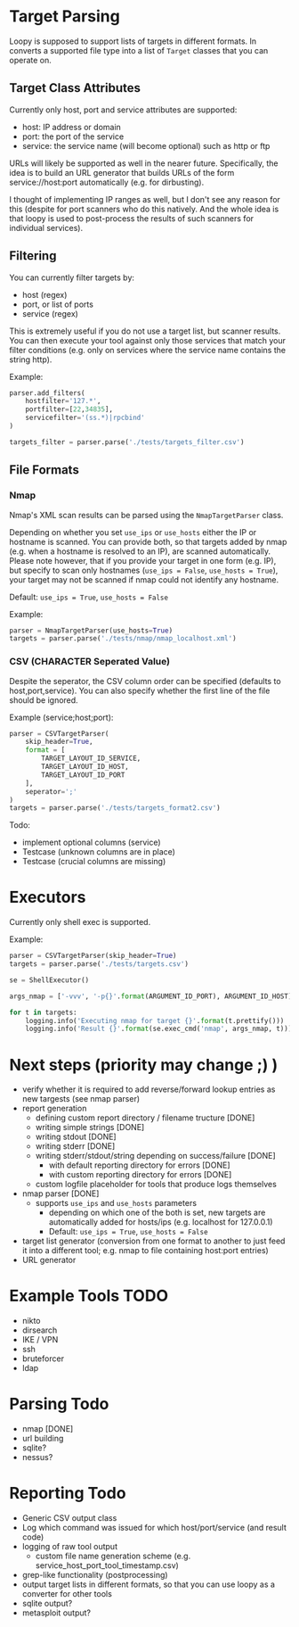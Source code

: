 # Target Parsing
Loopy is supposed to support lists of targets in different formats. In converts a supported file type into a list of `Target` classes that you can operate on.

## Target Class Attributes
Currently only host, port and service attributes are supported:
* host: IP address or domain
* port: the port of the service
* service: the service name (will become optional) such as http or ftp

URLs will likely be supported as well in the nearer future. Specifically, the idea is to build an URL generator that builds URLs of the form service://host:port automatically (e.g. for dirbusting).

I thought of implementing IP ranges as well, but I don't see any reason for this (despite for port scanners who do this natively. And the whole idea is that loopy is used to post-process the results of such scanners for individual services). 

## Filtering
You can currently filter targets by:
* host (regex)
* port, or list of ports
* service (regex)

This is extremely useful if you do not use a target list, but scanner results. You can then execute your tool against only those services that match your filter conditions (e.g. only on services where the service name contains the string http). 

Example:
```python
parser.add_filters(
    hostfilter='127.*',
    portfilter=[22,34835],
    servicefilter='(ss.*)|rpcbind'
)

targets_filter = parser.parse('./tests/targets_filter.csv')
```
## File Formats
### Nmap
Nmap's XML scan results can be parsed using the `NmapTargetParser` class. 

Depending on whether you set `use_ips` or `use_hosts` either the IP or hostname is scanned. You can provide both, so that targets added by nmap (e.g. when a hostname is resolved to an IP), are scanned automatically. Please note however, that if you provide your target in one form (e.g. IP), but specify to scan only hostnames (`use_ips = False`, `use_hosts = True`), your target may not be scanned if nmap could not identify any hostname. 

Default: `use_ips = True`, `use_hosts = False`

Example:
```python
parser = NmapTargetParser(use_hosts=True)
targets = parser.parse('./tests/nmap/nmap_localhost.xml')
```
### CSV (CHARACTER Seperated Value)
Despite the seperator, the CSV column order can be specified (defaults to host,port,service). You can also specify whether the first line of the file should be ignored. 

Example (service;host;port):
```python
parser = CSVTargetParser(
    skip_header=True,
    format = [
        TARGET_LAYOUT_ID_SERVICE, 
        TARGET_LAYOUT_ID_HOST, 
        TARGET_LAYOUT_ID_PORT
    ],
    seperator=';'
)
targets = parser.parse('./tests/targets_format2.csv')
```

Todo: 
* implement optional columns (service)
* Testcase (unknown columns are in place)
* Testcase (crucial columns are missing)

# Executors
Currently only shell exec is supported. 

Example:
```python
parser = CSVTargetParser(skip_header=True)
targets = parser.parse('./tests/targets.csv')

se = ShellExecutor()

args_nmap = ['-vvv', '-p{}'.format(ARGUMENT_ID_PORT), ARGUMENT_ID_HOST]

for t in targets:
    logging.info('Executing nmap for target {}'.format(t.prettify()))
    logging.info('Result {}'.format(se.exec_cmd('nmap', args_nmap, t)))
```

# Next steps (priority may change ;) )
* verify whether it is required to add reverse/forward lookup entries as new targests (see nmap parser)
* report generation
    * defining custom report directory / filename tructure [DONE]
    * writing simple strings [DONE]
    * writing stdout [DONE]
    * writing stderr [DONE]
    * writing stderr/stdout/string depending on success/failure [DONE] 
        * with default reporting directory for errors [DONE]
        * with custom reporting directory for errors [DONE]
    * custom logfile placeholder for tools that produce logs themselves 
* nmap parser [DONE]
    * supports `use_ips` and `use_hosts` parameters
        * depending on which one of the both is set, new targets are automatically added for hosts/ips (e.g. localhost for 127.0.0.1)
        * Default: `use_ips = True`, `use_hosts = False`
* target list generator (conversion from one format to another to just feed it into a different tool; e.g. nmap to file containing host:port entries)
* URL generator

# Example Tools TODO
* nikto
* dirsearch
* IKE / VPN
* ssh
* bruteforcer
* ldap

# Parsing Todo
* nmap [DONE]
* url building
* sqlite?
* nessus?

# Reporting Todo
* Generic CSV output class
* Log which command was issued for which host/port/service (and result code) 
* logging of raw tool output
    * custom file name generation scheme (e.g. service_host_port_tool_timestamp.csv)
* grep-like functionality (postprocessing)
* output target lists in different formats, so that you can use loopy as a converter for other tools
* sqlite output?
* metasploit output?

